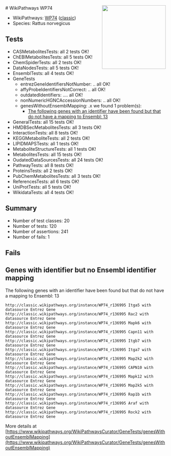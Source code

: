 <img style="float: right; width: 200px" src="https://upload.wikimedia.org/wikipedia/commons/thumb/8/83/Wplogo_with_text_500.png/640px-Wplogo_with_text_500.png" />
# WikiPathways WP74

* WikiPathways: [WP74](https://wikipathways.org/pathways/WP74) ([classic](https://classic.wikipathways.org/instance/WP74))
* Species: Rattus norvegicus
## Tests
* CASMetabolitesTests: all 2 tests OK!
* ChEBIMetabolitesTests: all 5 tests OK!
* ChemSpiderTests: all 2 tests OK!
* DataNodesTests: all 5 tests OK!
* EnsemblTests: all 4 tests OK!
* GeneTests
    * entrezGeneIdentifiersNotNumber: .. all OK!
    * affyProbeIdentifiersNotCorrect: .. all OK!
    * outdatedIdentifiers: .... all OK!
    * nonNumericHGNCAccessionNumbers: .. all OK!
    * genesWithoutEnsemblMapping: .x we found 1 problem(s):
        * [The following genes with an identifier have been found but that do not have a mapping to Ensembl: 13](#c4e54310)
* GeneralTests: all 15 tests OK!
* HMDBSecMetabolitesTests: all 3 tests OK!
* InteractionTests: all 8 tests OK!
* KEGGMetaboliteTests: all 2 tests OK!
* LIPIDMAPSTests: all 1 tests OK!
* MetaboliteStructureTests: all 1 tests OK!
* MetabolitesTests: all 15 tests OK!
* OudatedDataSourcesTests: all 24 tests OK!
* PathwayTests: all 8 tests OK!
* ProteinsTests: all 2 tests OK!
* PubChemMetabolitesTests: all 3 tests OK!
* ReferencesTests: all 6 tests OK!
* UniProtTests: all 5 tests OK!
* WikidataTests: all 4 tests OK!


## Summary

* Number of test classes: 20
* Number of tests: 120
* Number of assertions: 241
* Number of fails: 1

## Fails

<a name="c4e54310" />

## Genes with identifier but no Ensembl identifier mapping

The following genes with an identifier have been found but that do not have a mapping to Ensembl: 13
```
http://classic.wikipathways.org/instance/WP74_r136995 Itga5 with datasource Entrez Gene
http://classic.wikipathways.org/instance/WP74_r136995 Rac2 with datasource Entrez Gene
http://classic.wikipathways.org/instance/WP74_r136995 Mapk6 with datasource Entrez Gene
http://classic.wikipathways.org/instance/WP74_r136995 Capn11 with datasource Entrez Gene
http://classic.wikipathways.org/instance/WP74_r136995 Itgb7 with datasource Entrez Gene
http://classic.wikipathways.org/instance/WP74_r136995 Itga7 with datasource Entrez Gene
http://classic.wikipathways.org/instance/WP74_r136995 Map2k2 with datasource Entrez Gene
http://classic.wikipathways.org/instance/WP74_r136995 CAPN10 with datasource Entrez Gene
http://classic.wikipathways.org/instance/WP74_r136995 Mapk12 with datasource Entrez Gene
http://classic.wikipathways.org/instance/WP74_r136995 Map2k5 with datasource Entrez Gene
http://classic.wikipathways.org/instance/WP74_r136995 Rap1b with datasource Entrez Gene
http://classic.wikipathways.org/instance/WP74_r136995 Araf with datasource Entrez Gene
http://classic.wikipathways.org/instance/WP74_r136995 Rock2 with datasource Entrez Gene
```

More details at [https://www.wikipathways.org/WikiPathwaysCurator/GeneTests/genesWithoutEnsemblMapping](https://www.wikipathways.org/WikiPathwaysCurator/GeneTests/genesWithoutEnsemblMapping)

